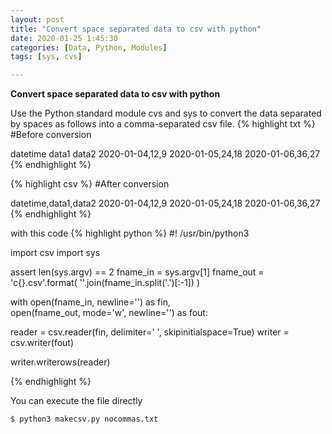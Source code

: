 ```yaml
---
layout: post
title: "Convert space separated data to csv with python"
date: 2020-01-25 1:45:30
categories: [Data, Python, Modules]
tags: [sys, cvs]

---
```


**Convert space separated data to csv with python**

Use the Python standard module cvs and sys to convert the data separated by spaces as follows into a comma-separated csv file.
{% highlight txt %}
#Before conversion

datetime  data1 data2
2020-01-04,12,9
2020-01-05,24,18 
2020-01-06,36,27
{% endhighlight %}

{% highlight csv %}
#After conversion

datetime,data1,data2
2020-01-04,12,9
2020-01-05,24,18
2020-01-06,36,27
{% endhighlight %}

with this code
{% highlight python %}
#! /usr/bin/python3 

import csv
import sys

assert len(sys.argv) == 2
fname_in = sys.argv[1]
fname_out = 'c{}.csv'.format(
   ''.join(fname_in.split('.')[:-1])
)

with open(fname_in, newline='') as fin,  \
       open(fname_out, mode='w', newline='') as fout:

   reader = csv.reader(fin, delimiter=' ', skipinitialspace=True)
   writer = csv.writer(fout)

   writer.writerows(reader)

{% endhighlight %}
    
You can execute the file directly 
```
$ python3 makecsv.py nocommas.txt
```


